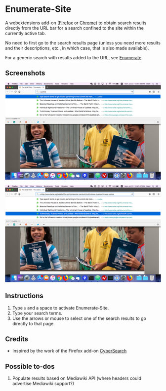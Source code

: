 # Enumerate-Site

A webextensions add-on
([Firefox](https://addons.mozilla.org/en-US/firefox/addon/enumerate-site/)
or [Chrome]()) to obtain search results directly from the URL bar for a
search confined to the site within the currently active tab.

No need to first go to the search results page (unless you need
more results and their descriptions, etc., in which case, that
is also made available).

For a generic search with results added to the URL, see
[Enumerate](https://github.com/brettz9/enumerate).

## Screenshots

![Omnibox search terms](https://raw.githubusercontent.com/brettz9/enumerate-site/master/screenshots/omnibox-search-terms.png)

![Omnibox selected](https://raw.githubusercontent.com/brettz9/enumerate-site/master/screenshots/omnibox-selected.png)

## Instructions

1. Type `s` and a space to activate Enumerate-Site.
2. Type your search terms.
3. Use the arrows or mouse to select one of the search results to
    go directly to that page.

## Credits

- Inspired by the work of the Firefox add-on [CyberSearch](http://cybersear.ch/)

## Possible to-dos

1. Populate results based on Mediawiki API (where headers could advertise
    Mediawiki support?)
